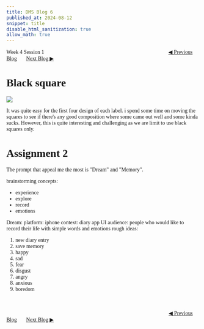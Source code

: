 ```yaml
---
title: DMS Blog 6
published_at: 2024-08-12
snippet: title
disable_html_sanitization: true
allow_math: true
---
```

<font face="Times New Roman">
Week 4 Session 1
<a href="https://d20502-d-dms1-blog-38.deno.dev/fifth-blog-post" class="button" style="margin-left:23em">◀︎ Previous Blog</a>&nbsp;&nbsp;&nbsp;&nbsp;&nbsp;&nbsp;
<a href="https://d20502-d-dms1-blog-38.deno.dev/seventh-blog-post" class="button">Next Blog ▶︎</a>

# Black square

![](240812/1.png)

It was quite easy for the first four design of each label. i spend some time on moving the squares to see if there's any good composition where some came out well and some kinda sucks. However, this is quite interesting and challenging as we are limit to use black squares only.


# Assignment 2

The prompt that appeal me the most is "Dream" and "Memory".

brainstorming concepts:
- experience
- explore
- record
- emotions

Dream:
platform: iphone
context: diary app UI
audience: people who would like to record their life with simple words and emotions
rough ideas:
1. new diary entry
2. save memory
3. happy
4. sad
5. fear
6. disgust
7. angry
8. anxious
9. boredom


<br></br>
<a href="https://d20502-d-dms1-blog-38.deno.dev/fifth-blog-post" class="button" style="margin-left:30.35em">◀︎ Previous Blog</a>&nbsp;&nbsp;&nbsp;&nbsp;&nbsp;&nbsp;
<a href="https://d20502-d-dms1-blog-38.deno.dev/seventh-blog-post" class="button">Next Blog ▶︎</a>
</font>